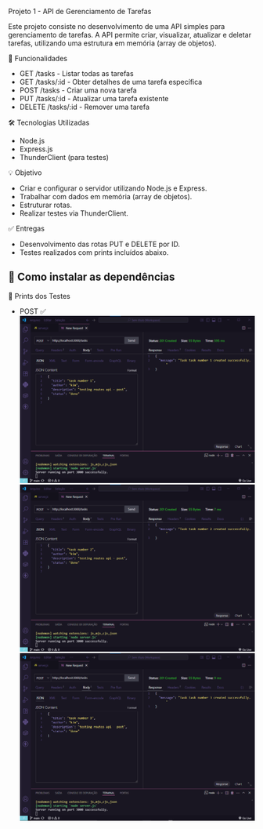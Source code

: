 Projeto 1 - API de Gerenciamento de Tarefas

Este projeto consiste no desenvolvimento de uma API simples para gerenciamento de tarefas. 
A API permite criar, visualizar, atualizar e deletar tarefas, utilizando uma estrutura em memória (array de objetos).

🚀 Funcionalidades
- GET /tasks - Listar todas as tarefas
- GET /tasks/:id - Obter detalhes de uma tarefa específica
- POST /tasks - Criar uma nova tarefa
- PUT /tasks/:id - Atualizar uma tarefa existente
- DELETE /tasks/:id - Remover uma tarefa
  
🛠️ Tecnologias Utilizadas
- Node.js
- Express.js
- ThunderClient (para testes)

💡 Objetivo
- Criar e configurar o servidor utilizando Node.js e Express.
- Trabalhar com dados em memória (array de objetos).
- Estruturar rotas.
- Realizar testes via ThunderClient.
  
✅ Entregas
- Desenvolvimento das rotas PUT e DELETE por ID.
- Testes realizados com prints incluídos abaixo.

🚀 Como instalar as dependências
-


🧪 Prints dos Testes
- POST ✅
![POST](<primeiro teste - post 1.png>) ![POST](<primeiro teste - post 2.png>) ![POST](<primeiro teste - post 3.png>) 

